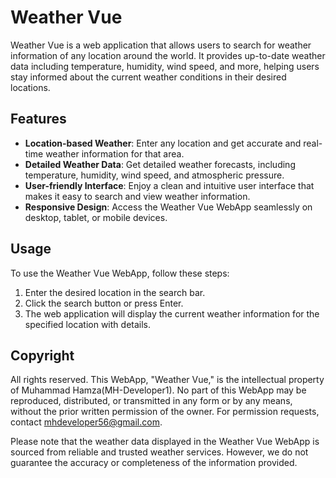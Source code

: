 # Weather Vue

Weather Vue is a web application that allows users to search for weather information of any location around the world. It provides up-to-date weather data including temperature, humidity, wind speed, and more, helping users stay informed about the current weather conditions in their desired locations.

## Features

- **Location-based Weather**: Enter any location and get accurate and real-time weather information for that area.
- **Detailed Weather Data**: Get detailed weather forecasts, including temperature, humidity, wind speed, and atmospheric pressure.
- **User-friendly Interface**: Enjoy a clean and intuitive user interface that makes it easy to search and view weather information.
- **Responsive Design**: Access the Weather Vue WebApp seamlessly on desktop, tablet, or mobile devices.

## Usage

To use the Weather Vue WebApp, follow these steps:

1. Enter the desired location in the search bar.
2. Click the search button or press Enter.
3. The web application will display the current weather information for the specified location with details.

## Copyright

All rights reserved. This WebApp, "Weather Vue," is the intellectual property of Muhammad Hamza(MH-Developer1). No part of this WebApp may be reproduced, distributed, or transmitted in any form or by any means, without the prior written permission of the owner. For permission requests, contact mhdeveloper56@gmail.com.

Please note that the weather data displayed in the Weather Vue WebApp is sourced from reliable and trusted weather services. However, we do not guarantee the accuracy or completeness of the information provided. 

